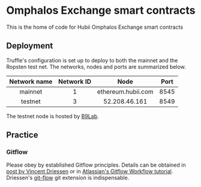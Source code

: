 # Omphalos Exchange smart contracts

This is the home of code for Hubii Omphalos Exchange smart contracts

## Deployment
Truffle's configuration is set up to deploy to both the mainnet and the Ropsten test net. The networks, nodes and ports are summarized below.

Network name | Network ID | Node | Port
:---: | :---: | :---: | :---:
mainnet | 1 | ethereum.hubii.com | 8545  
testnet | 3 | 52.208.46.161 | 8549

The testnet node is hosted by [B9Lab](http://help.b9lab.com/eth-developer-course-technical-help/our-public-geth-nodes).

## Practice
### Gitflow
Please obey by established Gitflow principles. Details can be obtained in [post by Vincent Driessen](http://nvie.com/posts/a-successful-git-branching-model/) or in [Atlassian's Gitflow Workflow tutorial](https://www.atlassian.com/git/tutorials/comparing-workflows/gitflow-workflow). Driessen's [git-flow](https://github.com/nvie/gitflow) git extension is indispensable.
